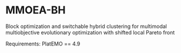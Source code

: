 # MMOEA-BH
Block optimization and switchable hybrid clustering for multimodal multiobjective evolutionary optimization with shifted local Pareto front

Requirements:
PlatEMO == 4.9
